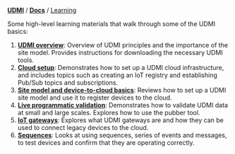 [**UDMI**](../../) / [**Docs**](../) / [Learning](#)

Some high-level learning materials that walk through some of the UDMI basics:

1. [**UDMI overview**](https://github.com/faucetsdn/udmi/wiki/Lesson_1_UDMI_overview.pdf): Overview of UDMI principles and the importance of the site model. Provides instructions for downloading the necessary UDMI tools.
2. [**Cloud setup**](https://github.com/faucetsdn/udmi/wiki/Lesson_2_Cloud_setup.pdf): Demonstrates how to set up a UDMI cloud infrastructure, and includes topics such as creating an IoT registry and establishing Pub/Sub topics and subscriptions.
3. [**Site model and device-to-cloud basics**](https://github.com/faucetsdn/udmi/wiki/Lesson_3_UDMI_site_model_and_device_to_cloud_basics.pdf): Reviews how to set up a UDMI site model and use it to register devices to the cloud.
4. [**Live programmatic validation**](https://github.com/faucetsdn/udmi/wiki/Lesson_4_Live_programmatic_validation.pdf): Demonstrates how to validate UDMI data at small and large scales. Explores how to use the pubber tool.
5. [**IoT gateways**](https://github.com/faucetsdn/udmi/wiki/Lesson_5_IoT_gateways.pdf): Explores what UDMI gateways are and how they can be used to connect legacy devices to the cloud.
6. [**Sequences**](https://github.com/faucetsdn/udmi/wiki/Lesson_6_Sequences.pdf): Looks at using sequences, series of events and messages, to test devices and confirm that they are operating correctly.

